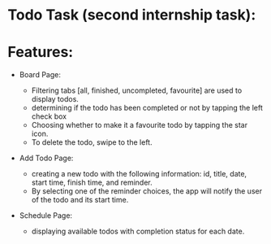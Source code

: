 # Todo Task (second internship task):

# Features:
- Board Page:
  - Filtering tabs [all, finished, uncompleted, favourite] are used to display todos.
  - determining if the todo has been completed or not by tapping the left check box
  - Choosing whether to make it a favourite todo by tapping the star icon.
  - To delete the todo, swipe to the left.
 
- Add Todo Page:
  - creating a new todo with the following information: id, title, date, start time, finish time, and reminder.
  - By selecting one of the reminder choices, the app will notify the user of the todo and its start time.

- Schedule Page: 
  - displaying available todos with completion status for each date.


